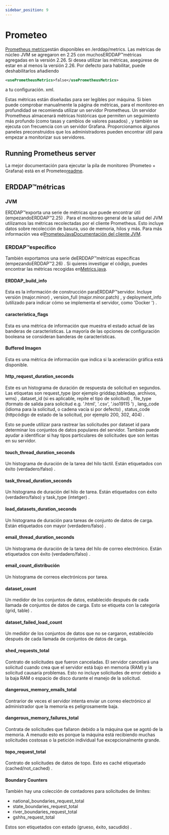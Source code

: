 ```yaml
---
sidebar_position: 9
---
```

# Prometeo

[Prometheus metrics](https://prometheus.io/)están disponibles en /erddap/metrics. Las métricas de núcleo JVM se agregaron en 2.25 con muchosERDDAP™métricas agregadas en la versión 2.26. Si desea utilizar las métricas, asegúrese de estar en al menos la versión 2.26. Por defecto para habilitar, puede deshabilitarlos añadiendo
```xml
<usePrometheusMetrics>false</usePrometheusMetrics>
```
a tu configuración. xml.

Estas métricas están diseñadas para ser legibles por máquina. Si bien puede comprobar manualmente la página de métricas, para el monitoreo en profundidad se recomienda utilizar un servidor Prometheus. Un servidor Prometheus almacenará métricas históricas que permiten un seguimiento más profundo (como tasas y cambios de valores pasados) , y también se ejecuta con frecuencia con un servidor Grafana. Proporcionamos algunos paneles preconstruidos que los administradores pueden encontrar útil para empezar a monitorizar sus servidores.

## Running Prometheus server

La mejor documentación para ejecutar la pila de monitoreo (Prometeo + Grafana) está en el Prometeo[readme](https://github.com/ERDDAP/erddap/blob/main/docker/prometheus/README.md).

## ERDDAP™métricas

### JVM

ERDDAP™exporta una serie de métricas que puede encontrar útil (empezandoERDDAP™2.25) . Para el monitoreo general de la salud del JVM utilizamos las métricas recolectadas por el cliente Prometheus. Esto incluye datos sobre recolección de basura, uso de memoria, hilos y más. Para más información vea el[PrometeoJavaDocumentación del cliente JVM](https://prometheus.github.io/client_java/instrumentation/jvm/).

### ERDDAP™específico

También exportamos una serie deERDDAP™métricas específicas (empezandoERDDAP™2.26) . Si quieres investigar el código, puedes encontrar las métricas recogidas en[Metrics.java](https://github.com/ERDDAP/erddap/blob/main/WEB-INF/classes/gov/noaa/pfel/erddap/util/Metrics.java).

#### ERDDAP_build_info

Esta es la información de construcción paraERDDAP™servidor. Incluye versión (major.minor) , version_full (major.minor.patch) , y deployment_info (utilizado para indicar cómo se implementa el servidor, como 'Docker ') .

#### característica_flags

Esta es una métrica de información que muestra el estado actual de las banderas de características. La mayoría de las opciones de configuración booleana se consideran banderas de características.

#### Buffered Imagen

Esta es una métrica de información que indica si la aceleración gráfica está disponible.

#### http_request_duration_seconds

Este es un histograma de duración de respuesta de solicitud en segundos. Las etiquetas son request_type (por ejemplo griddap,tabledap, archivos, wms) , dataset_id (si es aplicable, repite el tipo de solicitud) , file_type (formato de salida para solicitud e.g. '.html', '.csv', '.iso19115 ') , lang_code (idioma para la solicitud, o cadena vacía si por defecto) , status_code (httpcódigo de estado de la solicitud, por ejemplo 200, 302, 404) .

Esto se puede utilizar para rastrear las solicitudes por dataset id para determinar los conjuntos de datos populares del servidor. También puede ayudar a identificar si hay tipos particulares de solicitudes que son lentas en su servidor.

#### touch_thread_duration_seconds

Un histograma de duración de la tarea del hilo táctil. Están etiquetados con éxito (verdadero/falso) .

#### task_thread_duration_seconds

Un histograma de duración del hilo de tarea. Están etiquetados con éxito (verdadero/falso) y task_type (intetger) .

#### load_datasets_duration_seconds

Un histograma de duración para tareas de conjunto de datos de carga. Están etiquetados con mayor (verdadero/falso) .

#### email_thread_duration_seconds

Un histograma de duración de la tarea del hilo de correo electrónico. Están etiquetados con éxito (verdadero/falso) .

#### email_count_distribución

Un histograma de correos electrónicos por tarea.

#### dataset_count

Un medidor de los conjuntos de datos, establecido después de cada llamada de conjuntos de datos de carga. Esto se etiqueta con la categoría (grid, table) .

#### dataset_failed_load_count

Un medidor de los conjuntos de datos que no se cargaron, establecido después de cada llamada de conjuntos de datos de carga.

#### shed_requests_total

Contrato de solicitudes que fueron canceladas. El servidor cancelará una solicitud cuando crea que el servidor está bajo en memoria (RAM) y la solicitud causaría problemas. Esto no incluye solicitudes de error debido a la baja RAM o espacio de disco durante el manejo de la solicitud.

#### dangerous_memory_emails_total

Contrarior de veces el servidor intenta enviar un correo electrónico al administrador que la memoria es peligrosamente baja.

#### dangerous_memory_failures_total

Contrata de solicitudes que fallaron debido a la máquina que se agotó de la memoria. A menudo esto es porque la máquina está recibiendo muchas solicitudes costosas o la petición individual fue excepcionalmente grande.

#### topo_request_total

Contrato de solicitudes de datos de topo. Esto es caché etiquetado (cached/not_cached) .

#### Boundary Counters

También hay una colección de contadores para solicitudes de límites:

 - national_boundaries_request_total
 - state_boundaries_request_total
 - river_boundaries_request_total
 - gshhs_request_total

Estos son etiquetados con estado (grueso, éxito, sacudido) .
